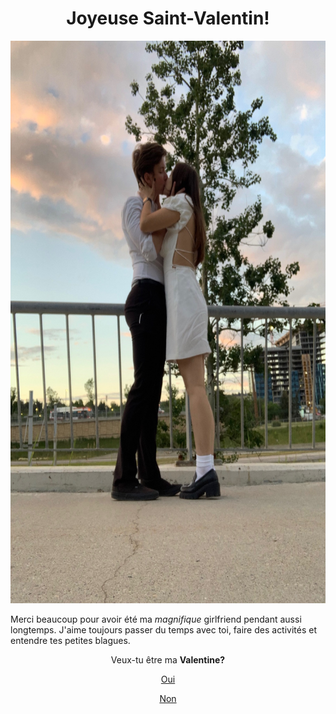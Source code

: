 <html lang="en">
<head>
  <meta charset="UTF-8">
  <meta name="viewport" content="width=device-width, initial-scale=1.0">
</head>
<body style="background-color: lightbeige;">
<h1 style="text-align: center;">Joyeuse Saint-Valentin!</h1>
<center>
  <img src="IMG_5124.JPG" alt="Cute couple kissing" style="float:center;width:700px;height:900px;">
</center>
<p>Merci beaucoup pour avoir été ma <i>magnifique</i> girlfriend pendant aussi longtemps. J'aime toujours passer du temps avec toi, faire des activités et entendre tes petites blagues. </p>
<p style="text-align: center;">Veux-tu être ma <b>Valentine?</b></p>
<p style="text-align: center;"><a href="(https://stickerly.pstatic.net/sticker_pack/to5U3xwe5JliE8VlzodVIg/5N4D59/2/0e1e4e22-39f8-4446-835c-21af98e056a3.png)https://stickerly.pstatic.net/sticker_pack/to5U3xwe5JliE8VlzodVIg/5N4D59/2/0e1e4e22-39f8-4446-835c-21af98e056a3.png">Oui</a></p>
<p style="text-align: center;"><a href="Non.JPG">Non</a></p>

</body>
</html>
